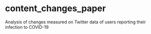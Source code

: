 # content_changes_paper
Analysis of changes measured on Twitter data of users reporting their infection to COVID-19 
